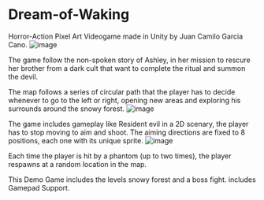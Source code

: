 # Dream-of-Waking
Horror-Action Pixel Art Videogame made in Unity by Juan Camilo Garcia Cano.
![image](https://user-images.githubusercontent.com/83435870/199479147-3a4bea4e-3c6c-48b1-ab80-bdbfe12de9f2.png)

The game follow the non-spoken story of Ashley, in her mission to rescure her brother from a dark cult that want to complete the ritual and summon the devil.

The map follows a series of circular path that the player has to decide whenever to go to the left or right, opening new areas and exploring his surrounds around the snowy forest.
![image](https://user-images.githubusercontent.com/83435870/199479874-d1f82210-fb51-49c0-8925-c847a26e3b41.png)

The game includes gameplay like Resident evil in a 2D scenary, the player has to stop moving to aim and shoot.
The aiming directions are fixed to 8 positions, each one with its unique sprite.
![image](https://user-images.githubusercontent.com/83435870/199480863-3663a769-3e71-4094-8e16-89f67f2fc894.png)

Each time the player is hit by a phantom (up to two times), the player respawns at a random location in the map.

This Demo Game includes the levels snowy forest and a boss fight.
includes Gamepad Support.
